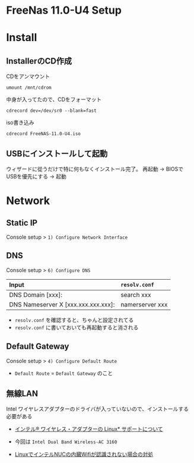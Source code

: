 FreeNas 11.0-U4 Setup
================================

# Install

## InstallerのCD作成

CDをアンマウント
```
umount /mnt/cdrom
```

中身が入ってたので、CDをフォーマット
```
cdrecord dev=/dev/sr0 --blank=fast
```

iso書き込み
```
cdrecord FreeNAS-11.0-U4.iso
```

## USBにインストールして起動
ウィザードに從うだけで特に何もなくインストール完了。
再起動 -> BIOSでUSBを優先にする -> 起動

# Network
## Static IP

Console setup > `1) Configure Network Interface`

## DNS

Console setup > `6) Configure DNS`

|Input|`resolv.conf`|
|:----|:---|
|DNS Domain [xxx]:                   |search xxx|
|DNS Nameserver X [xxx.xxx.xxx.xxx]: |namerserver xxx|


* `resolv.conf` を確認すると、ちゃんと設定されてる
* `resolv.conf` に書いておいても再起動すると消される

## Default Gateway

Console setup > `4) Configure Default Route`
* `Default Route` = `Default Gateway` のこと

## 無線LAN

Intel ワイヤレスアダプターのドライバが入っていないので、インストールする必要がある
* [インテル® ワイヤレス・アダプターの Linux* サポートについて](https://www.intel.co.jp/content/www/jp/ja/support/network-and-i-o/wireless-networking/000005511.html)
* 今回は `Intel Dual Band Wireless-AC 3160`

* [LinuxでインテルNUCの内臓Wifiが認識されない場合の対処](https://qiita.com/tanuki-project/items/aa31db3d9c9d90822bc7)

